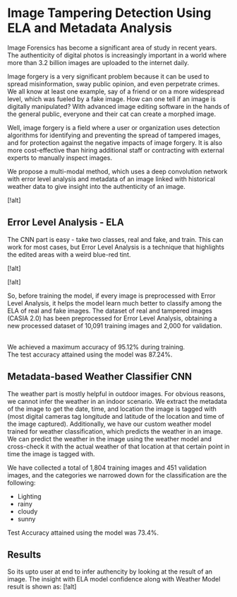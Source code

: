 # Image Tampering Detection Using ELA and Metadata Analysis

Image Forensics has become a significant area of study in recent years. The authenticity of digital photos is increasingly important in a world where more than 3.2 billion images are uploaded to the internet daily.

Image forgery is a very significant problem because it can be used to spread misinformation, sway public opinion, and even perpetrate crimes. We all know at least one example, say of a friend or on a more widespread level, which was fueled by a fake image. How can one tell if an image is digitally manipulated? With advanced image editing software in the hands of the general public, everyone and their cat can create a morphed image.

Well, image forgery is a field where a user or organization uses detection algorithms for identifying and preventing the spread of tampered images, and for protection against the negative impacts of image forgery. It is also more cost-effective than hiring additional staff or contracting with external experts to manually inspect images.

We propose a multi-modal method, which uses a deep convolution network with error level analysis and metadata of an image linked with historical weather data to give insight into the authenticity of an image.

[!alt] <fig1>

## Error Level Analysis - ELA
  
The CNN part is easy - take two classes, real and fake, and train. This can work for most cases, but Error Level Analysis is a technique that highlights the edited areas with a weird blue-red tint.
  
[!alt] <real>

[!alt] <tampered>

So, before training the model, if every image is preprocessed with Error Level Analysis, it helps the model learn much better to classify among the ELA of real and fake images. The dataset of real and tampered images (CASIA 2.0) has been preprocessed for Error Level Analysis, obtaining a new processed dataset of 10,091 training images and 2,000 for validation. 
  
<br>We achieved a maximum accuracy of 95.12% during training.
<br>The test accuracy attained using the model was 87.24%.
  
## Metadata-based Weather Classifier CNN

The weather part is mostly helpful in outdoor images. For obvious reasons, we cannot infer the weather in an indoor scenario. We extract the metadata of the image to get the date, time, and location the image is tagged with (most digital cameras tag longitude and latitude of the location and time of the image captured). Additionally, we have our custom weather model trained for weather classification, which predicts the weather in an image. We can predict the weather in the image using the weather model and cross-check it with the actual weather of that location at that certain point in time the image is tagged with.
  

We have collected a total of 1,804 training images and 451 validation images, and the categories we narrowed down for the classification are the following:
<ul>
<li> Lighting
<li> rainy
<li> cloudy
<li> sunny
</ul>

Test Accuracy attained using the model was 73.4%.
  
## Results
  
So its upto user at end to infer authencity by looking at the result of an image. The insight with ELA model confidence along with Weather Model result is shown as:
[!alt] <real>

